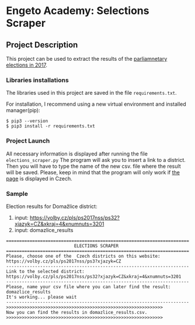 # Engeto Academy: Selections Scraper

## Project Description
This project can be used to extract the results of the [parliamnetary elections in 2017](https://volby.cz/pls/ps2017nss/ps3?xjazyk=CZ).

### Libraries installations
The libraries used in this project are saved in the file `requirements.txt`. 

For installation, I recommend using a new virtual environment and installed manager(pip):

```
$ pip3 --version
$ pip3 install -r requirements.txt
```
### Project Launch
All necessary information is displayed after running the file `elections_scraper.py`
The program will ask you to insert a link to a district. Then you will have to type the name of the new csv. file where the result will be saved.
Please, keep in mind that the program will only work if [the page](https://volby.cz/pls/ps2017nss/ps3?xjazyk=CZ) is displayed in Czech.

### Sample
Election results for Domažlice district: 
1. input: https://volby.cz/pls/ps2017nss/ps32?xjazyk=CZ&xkraj=4&xnumnuts=3201
2. input: domazlice_results
```
======================================================================
                          ELECTIONS SCRAPER                           
======================================================================
Please, choose one of the  Czech districts on this website:
https://volby.cz/pls/ps2017nss/ps3?xjazyk=CZ
----------------------------------------------------------------------
Link to the selected district:
https://volby.cz/pls/ps2017nss/ps32?xjazyk=CZ&xkraj=4&xnumnuts=3201
----------------------------------------------------------------------
Please, name your csv file where you can later find the result:
domazlice_results
It's working... please wait
----------------------------------------------------------------------
>>>>>>>>>>>>>>>>>>>>>>>>>>>>>>>>>>>>>>>>>>>>>>>>>>>>>>>>>>>>
Now you can find the results in domazlice_results.csv.
>>>>>>>>>>>>>>>>>>>>>>>>>>>>>>>>>>>>>>>>>>>>>>>>>>>>>>>>>>>>
```
